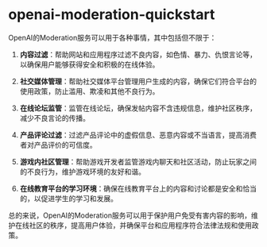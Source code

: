 # openai-moderation-quickstart
OpenAI的Moderation服务可以用于各种事情，其中包括但不限于：

1. **内容过滤**：帮助网站和应用程序过滤不良内容，如色情、暴力、仇恨言论等，以确保用户能够获得安全和积极的在线体验。

2. **社交媒体管理**：帮助社交媒体平台管理用户生成的内容，确保它们符合平台的使用政策，防止滥用、欺凌和其他不良行为。

3. **在线论坛监管**：监管在线论坛，确保发帖内容不含违规信息，维护社区秩序，减少不良言论的传播。

4. **产品评论过滤**：过滤产品评论中的虚假信息、恶意内容或不当语言，提高消费者对产品评价的可信度。

5. **游戏内社区管理**：帮助游戏开发者监管游戏内聊天和社区活动，防止玩家之间的不良行为，维护游戏环境的友好和谐。

6. **在线教育平台的学习环境**：确保在线教育平台上的内容和讨论都是安全和恰当的，以促进学生的学习和发展。

总的来说，OpenAI的Moderation服务可以用于保护用户免受有害内容的影响，维护在线社区的秩序，提高用户体验，并确保平台和应用程序符合法律法规和使用政策。

